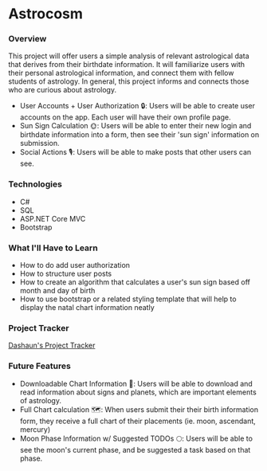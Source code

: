 # Astrocosm
### Overview
This project will offer users a simple analysis of relevant astrological data that derives from their birthdate information. It will familiarize users with their personal astrological information, and connect them with fellow students of astrology. In general, this project informs and connects those who are curious about astrology. 
- User Accounts + User Authorization 🔒: Users will be able to create user accounts on the app. Each user will have their own profile page.
- Sun Sign Calculation 🌞: Users will be able to enter their new login and birthdate information into a form, then see their 'sun sign' information on submission.
- Social Actions 🎙️: Users will be able to make posts that other users can see.
### Technologies
- C#
- SQL
- ASP.NET Core MVC
- Bootstrap
### What I'll Have to Learn
- How to do add user authorization
- How to structure user posts
- How to create an algorithm that calculates a user's sun sign based off month and day of birth
- How to use bootstrap or a related styling template that will help to display the natal chart information neatly
### Project Tracker
<a href="https://trello.com/b/JaVSRlct/liftoff-project">Dashaun's Project Tracker</a>
### Future Features
- Downloadable Chart Information 💾: Users will be able to download and read information about signs and planets, which are important elements of astrology.
- Full Chart calculation 🗺️: When users submit their their birth information form, they receive a full chart of their placements (ie. moon, ascendant, mercury)
- Moon Phase Information w/ Suggested TODOs 🌕: Users will be able to see the moon's current phase, and be suggested a task based on that phase.

